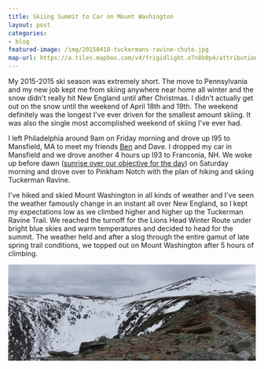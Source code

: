 ```yaml
---
title: Skiing Summit to Car on Mount Washington
layout: post
categories:
- blog
featured-image: /img/20150418-tuckermans-ravine-chute.jpg
map-url: https://a.tiles.mapbox.com/v4/frigidlight.o7n8b0p4/attribution,zoompan,zoomwheel,geocoder,share.html?access_token=pk.eyJ1IjoiZnJpZ2lkbGlnaHQiLCJhIjoiczg4X2VuYyJ9.yMtOhBeGB6hsQ5PogQT-_A#11/44.264/-71.305
---
```

My 2015-2015 ski season was extremely short. The move to Pennsylvania and my new job kept me from skiing anywhere near home all winter and the snow didn't really hit New England until after Christmas. I didn't actually get out on the snow until the weekend of April 18th and 19th. The weekend definitely was the longest I've ever driven for the smallest amount skiing. It was also the single most accomplished weekend of skiing I've ever had.

I left Philadelphia around 9am on Friday morning and drove up I95 to Mansfield, MA to meet my friends <a href="http://www.benjacobsenphoto.com">Ben</a> and Dave. I dropped my car in Mansfield and we drove another 4 hours up I93 to Franconia, NH. We woke up before dawn (<a href="https://www.instagram.com/p/1nN_9XIfoz/">sunrise over our objective for the day</a>) on Saturday morning and drove over to Pinkham Notch with the plan of hiking and skiing Tuckerman Ravine.

I've hiked and skied Mount Washington in all kinds of weather and I've seen the weather famously change in an instant all over New England, so I kept my expectations low as we climbed higher and higher up the Tuckerman Ravine Trail. We reached the turnoff for the Lions Head Winter Route under bright blue skies and warm temperatures and decided to head for the summit. The weather held and after a slog through the entire gamut of late spring trail conditions, we topped out on Mount Washington after 5 hours of climbing.

<a href="/img/20150418-lions-head-ridge-pano.jpg" data-featherlight=""><img src="/img/20150418-lions-head-ridge-pano.jpg" width="745"></a>
